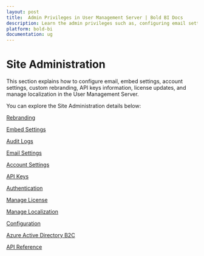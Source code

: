 ```yaml
---
layout: post
title:  Admin Privileges in User Management Server | Bold BI Docs
description: Learn the admin privileges such as, configuring email settings, embed settings, account settings, custom rebranding, API keys information, license update, and manage localization in the user management server.
platform: bold-bi
documentation: ug
---
```


# Site Administration

This section explains how to configure email, embed settings, account settings, custom rebranding, API keys information, license updates, and manage localization in the User Management Server.

You can explore the Site Administration details below:

[Rebranding](/multi-tenancy/site-administration/rebranding/)

[Embed Settings](/site-administration/embed-settings/)

[Audit Logs](/multi-tenancy/site-administration/audit-logs/)

[Email Settings](/multi-tenancy/site-administration/email-settings/)

[Account Settings](/multi-tenancy/site-administration/account-settings/)

[API Keys](/multi-tenancy/site-administration/api-keys/)

[Authentication](/multi-tenancy/site-administration/authentication/)

[Manage License](/multi-tenancy/site-administration/manage-license/)

[Manage Localization](/multi-tenancy/site-administration/manage-localization/)

[Configuration](/multi-tenancy/site-administration/configuration/)

[Azure Active Directory B2C](/multi-tenancy/site-administration/authentication/azure-b2c-settings/)

[API Reference](/multi-tenancy/api-reference/)